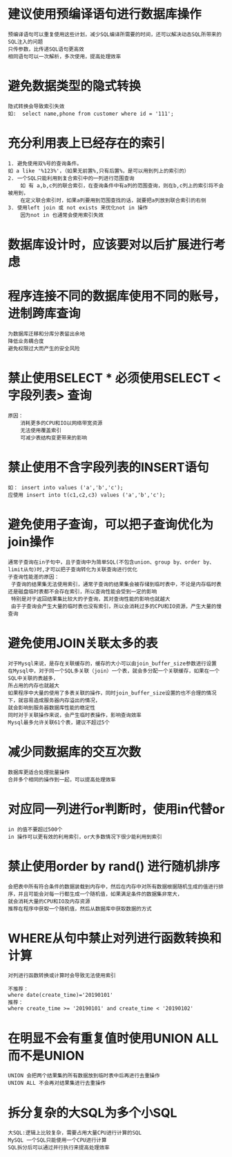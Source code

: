 
# 建议使用预编译语句进行数据库操作
    预编译语句可以重复使用这些计划，减少SQL编译所需要的时间，还可以解决动态SQL所带来的SQL注入的问题
    只传参数，比传递SQL语句更高效
    相同语句可以一次解析，多次使用，提高处理效率

# 避免数据类型的隐式转换
    隐式转换会导致索引失效
    如:  select name,phone from customer where id = '111';

# 充分利用表上已经存在的索引
    1. 避免使用双%号的查询条件。
    如 a like '%123%'，（如果无前置%,只有后置%，是可以用到列上的索引的）
    2. 一个SQL只能利用到复合索引中的一列进行范围查询
        如 有 a,b,c列的联合索引，在查询条件中有a列的范围查询，则在b,c列上的索引将不会被用到，
        在定义联合索引时，如果a列要用到范围查找的话，就要把a列放到联合索引的右侧
    3. 使用left join 或 not exists 来优化not in 操作
        因为not in 也通常会使用索引失效

# 数据库设计时，应该要对以后扩展进行考虑

# 程序连接不同的数据库使用不同的账号，进制跨库查询

    为数据库迁移和分库分表留出余地
    降低业务耦合度
    避免权限过大而产生的安全风险

# 禁止使用SELECT * 必须使用SELECT <字段列表> 查询
    原因：
        消耗更多的CPU和IO以网络带宽资源
        无法使用覆盖索引
        可减少表结构变更带来的影响

# 禁止使用不含字段列表的INSERT语句
    如： insert into values ('a','b','c');
    应使用 insert into t(c1,c2,c3) values ('a','b','c');

# 避免使用子查询，可以把子查询优化为join操作
    通常子查询在in子句中，且子查询中为简单SQL(不包含union、group by、order by、limit从句)时,才可以把子查询转化为关联查询进行优化
    子查询性能差的原因：
     子查询的结果集无法使用索引，通常子查询的结果集会被存储到临时表中，不论是内存临时表还是磁盘临时表都不会存在索引，所以查询性能会受到一定的影响
     特别是对于返回结果集比较大的子查询，其对查询性能的影响也就越大
     由于子查询会产生大量的临时表也没有索引，所以会消耗过多的CPU和IO资源，产生大量的慢查询

# 避免使用JOIN关联太多的表
    对于Mysql来说，是存在关联缓存的，缓存的大小可以由join_buffer_size参数进行设置
    在Mysql中，对于同一个SQL多关联（join）一个表，就会多分配一个关联缓存，如果在一个SQL中关联的表越多，
    所占用的内存也就越大
    如果程序中大量的使用了多表关联的操作，同时join_buffer_size设置的也不合理的情况下，就容易造成服务器内存溢出的情况，
    就会影响到服务器数据库性能的稳定性
    同时对于关联操作来说，会产生临时表操作，影响查询效率
    Mysql最多允许关联61个表，建议不超过5个

# 减少同数据库的交互次数
    数据库更适合处理批量操作
    合并多个相同的操作到一起，可以提高处理效率

# 对应同一列进行or判断时，使用in代替or
    in 的值不要超过500个
    in 操作可以更有效的利用索引，or大多数情况下很少能利用到索引

# 禁止使用order by rand() 进行随机排序
    会把表中所有符合条件的数据装载到内存中，然后在内存中对所有数据根据随机生成的值进行排序，并且可能会对每一行都生成一个随机值，如果满足条件的数据集非常大，
    就会消耗大量的CPU和IO及内存资源
    推荐在程序中获取一个随机值，然后从数据库中获取数据的方式

# WHERE从句中禁止对列进行函数转换和计算
    对列进行函数转换或计算时会导致无法使用索引

    不推荐：
    where date(create_time)='20190101'
    推荐：
    where create_time >= '20190101' and create_time < '20190102'

# 在明显不会有重复值时使用UNION ALL 而不是UNION

    UNION 会把两个结果集的所有数据放到临时表中后再进行去重操作
    UNION ALL 不会再对结果集进行去重操作

# 拆分复杂的大SQL为多个小SQL
    大SQL:逻辑上比较复杂，需要占用大量CPU进行计算的SQL
    MySQL 一个SQL只能使用一个CPU进行计算
    SQL拆分后可以通过并行执行来提高处理效率